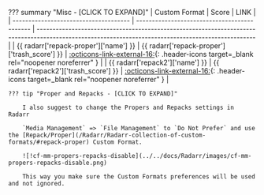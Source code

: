??? summary "Misc - [CLICK TO EXPAND]"
    | Custom Format                         | Score                                        | LINK                                                                                                                                                |
    | ------------------------------------- | -------------------------------------------- | --------------------------------------------------------------------------------------------------------------------------------------------------- |
    | {{ radarr['repack-proper']['name'] }} | {{ radarr['repack-proper']['trash_score'] }} | [:octicons-link-external-16:](/Radarr/Radarr-collection-of-custom-formats/#repack-proper){: .header-icons target=_blank rel="noopener noreferrer" } |
    | {{ radarr['repack2']['name'] }}       | {{ radarr['repack2']['trash_score'] }}       | [:octicons-link-external-16:](/Radarr/Radarr-collection-of-custom-formats/#repack2){: .header-icons target=_blank rel="noopener noreferrer" }       |

    ??? tip "Proper and Repacks - [CLICK TO EXPAND]"

        I also suggest to change the Propers and Repacks settings in Radarr

        `Media Management` => `File Management` to `Do Not Prefer` and use the [Repack/Proper](/Radarr/Radarr-collection-of-custom-formats/#repack-proper) Custom Format.

        ![!cf-mm-propers-repacks-disable](../../docs/Radarr/images/cf-mm-propers-repacks-disable.png)

        This way you make sure the Custom Formats preferences will be used and not ignored.
